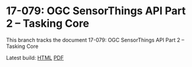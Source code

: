 # 17-079: OGC SensorThings API Part 2 – Tasking Core

This branch tracks the document 17-079: OGC SensorThings API Part 2 – Tasking Core

Latest build: [HTML](https://hylkevds.github.io/sensorthings/17-079/17-079.html) [PDF](https://hylkevds.github.io/sensorthings/17-079/17-079.pdf)

